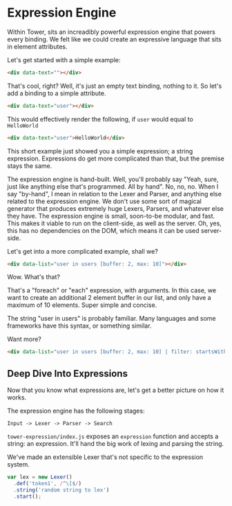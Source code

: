 # Expression Engine

Within Tower, sits an increadibly powerful expression engine that powers every binding. We felt like we could create an expressive language that sits in element attributes.

Let's get started with a simple example:

```html
<div data-text=""></div>
```

That's cool, right? Well, it's just an empty text binding, nothing to it. So let's add a binding to a simple attribute.

```html
<div data-text="user"></div>
```

This would effectively render the following, if `user` would equal to `HelloWorld`

```html
<div data-text="user">HelloWorld</div>
```

This short example just showed you a simple expression; a string expression. Expressions do get more complicated than that, but the premise stays the same.

The expression engine is hand-built. Well, you'll probably say "Yeah, sure, just like anything else that's programmed. All by hand". No, no, no. When I say "by-hand", I mean in relation to the Lexer and Parser, and anything else related to the expression engine. We don't use some sort of magical generator that produces extremely huge Lexers, Parsers, and whatever else they have.
The expression engine is small, soon-to-be modular, and fast. This makes it viable to run on the client-side, as well as the server. Oh, yes, this has no dependencies on the DOM, which means it can be used server-side.

Let's get into a more complicated example, shall we?

```html
<div data-list="user in users [buffer: 2, max: 10]"></div>
```

Wow. What's that?

That's a "foreach" or "each" expression, with arguments. In this case, we want to create an additional 2 element buffer in our list, and only have a maximum of 10 elements. Super simple and concise.

The string "user in users" is probably familiar. Many languages and some frameworks have this syntax, or something similar.

Want more?

```html
<div data-list="user in users [buffer: 2, max: 10] | filter: startsWith(a) | sort: reverse()"></div>
```

## Deep Dive Into Expressions

Now that you know what expressions are, let's get a better picture on how it works.

The expression engine has the following stages:

```
Input -> Lexer -> Parser -> Search
```

`tower-expression/index.js` exposes an `expression` function and accepts a string: an expression. It'll hand the big work of lexing and parsing the string.

We've made an extensible Lexer that's not specific to the expression system.

```js
var lex = new Lexer()
  .def('token1', /^\[$/)
  .string('random string to lex')
  .start();
  
  
```

